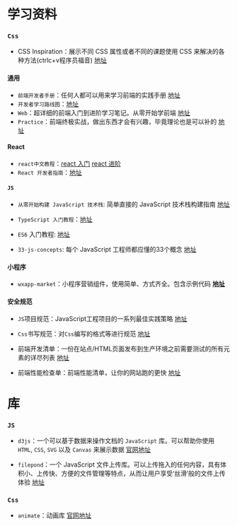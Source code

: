 # 学习资料

### `Css`

- CSS Inspiration：展示不同 CSS 属性或者不同的课题使用 CSS 来解决的各种方法(ctrlc+v程序员福音) [地址](https://chokcoco.github.io/CSS-Inspiration/#/)

#### 通用

- `前端开发者手册`：任何人都可以用来学习前端的实践手册 [地址](https://dwqs.gitbooks.io/frontenddevhandbook/content/)
- `开发者学习路线图`：[地址](https://github.com/kamranahmedse/developer-roadmap)
- `Web`：超详细的前端入门到进阶学习笔记。从零开始学前端 [地址](https://github.com/qianguyihao/Web)
- `Practice`：前端终极实战，做出东西才会有兴趣，毕竟理论也是可以补的 [地址](https://github.com/mintsweet/practice)

#### React

- `react中文教程`：[react 入门](http://yiminghe.me/learning-react/tutorial/zh-cn/intro.html#/) [react 进阶](http://yiminghe.me/learning-react/tutorial/zh-cn/advanced.html#/)
- `React 开发者指南`：[地址](https://github.com/adam-golab/react-developer-roadmap/blob/master/README-CN.md)

#### `JS`

- `从零开始构建 JavaScript 技术栈`: 简单直接的 JavaScript 技术栈构建指南 [地址](https://github.com/xitu/js-stack-from-scratch)

- `TypeScript 入门教程`：[地址](https://github.com/xcatliu/typescript-tutorial)

- `ES6` 入门教程: [地址](https://es6.ruanyifeng.com/)

- `33-js-concepts`: 每个 JavaScript 工程师都应懂的33个概念 [地址](https://github.com/stephentian/33-js-concepts)

  

#### 小程序

- `wxapp-market`：小程序营销组件，使用简单、方式齐全。包含示例代码 **[地址](https://github.com/o2team/wxapp-market)**

#### 安全规范

- `JS`项目规范：JavaScript工程项目的一系列最佳实践策略 [地址](https://github.com/elsewhencode/project-guidelines/blob/master/README-zh.md)
- `Css`书写规范：对`Css`编写的格式等进行规范 [地址](https://github.com/cssdream/css-creating)
- 前端开发清单：一份在站点/HTML页面发布到生产环境之前需要测试的所有元素的详尽列表 [地址](https://github.com/JohnsenZhou/Front-End-Checklist)

- 前端性能检查单：前端性能清单，让你的网站跑的更快 [地址](https://github.com/thedaviddias/Front-End-Performance-Checklist)






# 库

### `JS`

- `d3js`：一个可以基于数据来操作文档的 `JavaScript` 库。可以帮助你使用 `HTML`, `CSS`, `SVG` 以及 `Canvas` 来展示数据 [官网地址](https://www.d3js.org.cn/)

- `filepond`：一个 JavaScript 文件上传库。可以上传拖入的任何内容，具有体积小、上传快、方便的文件管理等特点，从而让用户享受‘丝滑’般的文件上传体验 [地址](https://github.com/pqina/filepond)



### `Css`

- `animate`：动画库 [官网地址](https://animate.style/)

